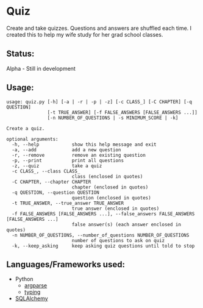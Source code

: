 # Quiz
Create and take quizzes. Questions and answers are shuffled each time. I created this to help my wife study for her grad school classes.

## Status:
Alpha - Still in development

## Usage:
```
usage: quiz.py [-h] [-a | -r | -p | -z] [-c CLASS_] [-C CHAPTER] [-q QUESTION]
               [-t TRUE_ANSWER] [-f FALSE_ANSWERS [FALSE_ANSWERS ...]]
               [-n NUMBER_OF_QUESTIONS | -s MINIMUM_SCORE | -k]

Create a quiz.

optional arguments:
  -h, --help            show this help message and exit
  -a, --add             add a new question
  -r, --remove          remove an existing question
  -p, --print           print all questions
  -z, --quiz            take a quiz
  -c CLASS_, --class CLASS_
                        class (enclosed in quotes)
  -C CHAPTER, --chapter CHAPTER
                        chapter (enclosed in quotes)
  -q QUESTION, --question QUESTION
                        question (enclosed in quotes)
  -t TRUE_ANSWER, --true_answer TRUE_ANSWER
                        true answer (enclosed in quotes)
  -f FALSE_ANSWERS [FALSE_ANSWERS ...], --false_answers FALSE_ANSWERS [FALSE_ANSWERS ...]
                        false answer(s) (each answer enclosed in quotes)
  -n NUMBER_OF_QUESTIONS, --number_of_questions NUMBER_OF_QUESTIONS
                        number of questions to ask on quiz
  -k, --keep_asking     keep asking quiz questions until told to stop
```
## Languages/Frameworks used:
* Python
  * [argparse](https://docs.python.org/3/library/argparse.html)
  * [typing](https://docs.python.org/3/library/typing.html)
* [SQLAlchemy](https://www.sqlalchemy.org/)

